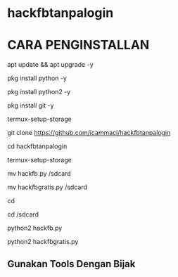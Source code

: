 # hackfbtanpalogin

<h1>CARA PENGINSTALLAN</h1>


apt update && apt upgrade -y

pkg install python -y

pkg install python2 -y

pkg install git -y

termux-setup-storage

git clone https://github.com/icammaci/hackfbtanpalogin

cd hackfbtanpalogin

termux-setup-storage

mv hackfb.py /sdcard

mv hackfbgratis.py /sdcard

cd

cd /sdcard

python2 hackfb.py

python2 hackfbgratis.py

<h2>Gunakan Tools Dengan Bijak</h2>
